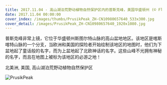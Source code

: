 ```yaml
---
title: 2017.11.04 - 高山湖泊荒野动植物自然保护区内的普斯克峰，美国华盛顿州 (© Floris van Breugel/Minden Pictures)
date: 2017.11.04 00:00:00
cover_index: /images/thumbs/PrusikPeak_ZH-CN10980657640_533x300.jpg
cover_detail: /images/PrusikPeak_ZH-CN10980657640_1920x1080.jpg
---
```


普斯克峰非常上镜，它位于华盛顿州斯图尔特山脉的高山盆地地区。该地区是喀斯喀特山脉的一个分支，当欧洲和美国的探险者开始绘制该地区的地图时，他们为下盆地起了童话般的名字，而为上盆地起了北欧神话的名字。这些山峰不光拥有神秘的名字，而且在地图上被标为该地区的必游之地！

北美洲, 美国, 高山湖泊荒野动植物自然保护区

![PrusikPeak](/images/PrusikPeak_ZH-CN10980657640_1920x1080.jpg)
